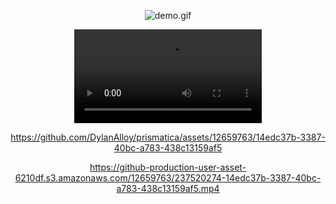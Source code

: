 <center>

![demo.gif](demo.gif)

![demo.mp4](https://github-production-user-asset-6210df.s3.amazonaws.com/12659763/237520274-14edc37b-3387-40bc-a783-438c13159af5.mp4)

https://github.com/DylanAlloy/prismatica/assets/12659763/14edc37b-3387-40bc-a783-438c13159af5

https://github-production-user-asset-6210df.s3.amazonaws.com/12659763/237520274-14edc37b-3387-40bc-a783-438c13159af5.mp4

</center>